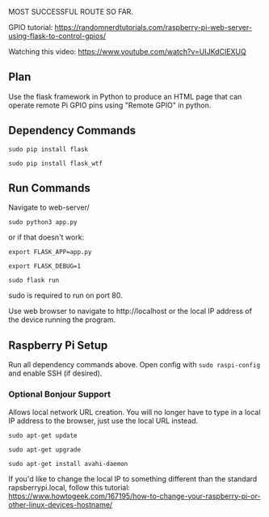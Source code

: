 MOST SUCCESSFUL ROUTE SO FAR. 

GPIO tutorial: https://randomnerdtutorials.com/raspberry-pi-web-server-using-flask-to-control-gpios/

Watching this video: https://www.youtube.com/watch?v=UIJKdCIEXUQ

## Plan
Use the flask framework in Python to produce an HTML page that can operate remote Pi GPIO pins using "Remote GPIO" in python.

## Dependency Commands
```
sudo pip install flask

sudo pip install flask_wtf
```

## Run Commands
Navigate to web-server/
```
sudo python3 app.py
```
or if that doesn't work:
```
export FLASK_APP=app.py

export FLASK_DEBUG=1

sudo flask run
```
sudo is required to run on port 80.

Use web browser to navigate to http://localhost or the local IP address of the device running the program.

## Raspberry Pi Setup
Run all dependency commands above.
Open config with ```sudo raspi-config``` and enable SSH (if desired).

### Optional Bonjour Support
Allows local network URL creation. You will no longer have to type in a local IP address to the browser, just use the local URL instead.
```
sudo apt-get update

sudo apt-get upgrade

sudo apt-get install avahi-daemon
```
If you'd like to change the local IP to something different than the standard rapsberrypi.local, follow this tutorial: https://www.howtogeek.com/167195/how-to-change-your-raspberry-pi-or-other-linux-devices-hostname/

